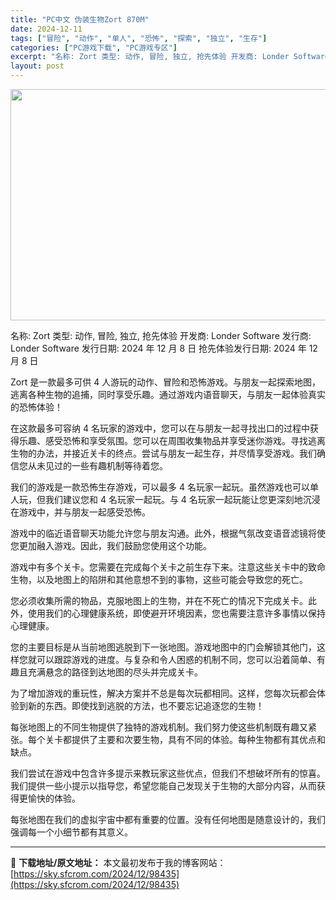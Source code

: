 ```yaml
---
title: "PC中文 伪装生物Zort 870M"
date: 2024-12-11
tags: ["冒险", "动作", "单人", "恐怖", "探索", "独立", "生存"]
categories: ["PC游戏下载", "PC游戏专区"]
excerpt: "名称: Zort 类型: 动作, 冒险, 独立, 抢先体验 开发商: Londer Software 发行商: Londer Software 发行日期: 2024 年 12 月 8 日 抢先体验发行日期: 2024 年 12 月 8 日 Zort 是一款最多可供 4 人游玩的动作、冒险和恐怖游戏。&hellip;"
layout: post
---
```


<img class="aligncenter size-full wp-image-98436" src="https://sky.sfcrom.com/wp-content/uploads/2024/12/2024121101334817.webp" alt="" width="660" height="370" />

名称: Zort
类型: 动作, 冒险, 独立, 抢先体验
开发商: Londer Software
发行商: Londer Software
发行日期: 2024 年 12 月 8 日
抢先体验发行日期: 2024 年 12 月 8 日

Zort 是一款最多可供 4 人游玩的动作、冒险和恐怖游戏。与朋友一起探索地图，逃离各种生物的追捕，同时享受乐趣。通过游戏内语音聊天，与朋友一起体验真实的恐怖体验！

在这款最多可容纳 4 名玩家的游戏中，您可以在与朋友一起寻找出口的过程中获得乐趣、感受恐怖和享受氛围。您可以在周围收集物品并享受迷你游戏。寻找逃离生物的办法，并接近关卡的终点。尝试与朋友一起生存，并尽情享受游戏。我们确信您从未见过的一些有趣机制等待着您。

我们的游戏是一款恐怖生存游戏，可以最多 4 名玩家一起玩。虽然游戏也可以单人玩，但我们建议您和 4 名玩家一起玩。与 4 名玩家一起玩能让您更深刻地沉浸在游戏中，并与朋友一起感受恐怖。

游戏中的临近语音聊天功能允许您与朋友沟通。此外，根据气氛改变语音滤镜将使您更加融入游戏。因此，我们鼓励您使用这个功能。

游戏中有多个关卡。您需要在完成每个关卡之前生存下来。注意这些关卡中的致命生物，以及地图上的陷阱和其他意想不到的事物，这些可能会导致您的死亡。

您必须收集所需的物品，克服地图上的生物，并在不死亡的情况下完成关卡。此外，使用我们的心理健康系统，即使避开环境因素，您也需要注意许多事情以保持心理健康。

您的主要目标是从当前地图逃脱到下一张地图。游戏地图中的门会解锁其他门，这样您就可以跟踪游戏的进度。与复杂和令人困惑的机制不同，您可以沿着简单、有趣且充满悬念的路径到达地图的尽头并完成关卡。

为了增加游戏的重玩性，解决方案并不总是每次玩都相同。这样，您每次玩都会体验到新的东西。即使找到逃脱的方法，也不要忘记追逐您的生物！

每张地图上的不同生物提供了独特的游戏机制。我们努力使这些机制既有趣又紧张。每个关卡都提供了主要和次要生物，具有不同的体验。每种生物都有其优点和缺点。

我们尝试在游戏中包含许多提示来教玩家这些优点，但我们不想破坏所有的惊喜。我们提供一些小提示以指导您，希望您能自己发现关于生物的大部分内容，从而获得更愉快的体验。

每张地图在我们的虚拟宇宙中都有重要的位置。没有任何地图是随意设计的，我们强调每一个小细节都有其意义。

---
📖 **下载地址/原文地址：** 本文最初发布于我的博客网站：[https://sky.sfcrom.com/2024/12/98435](https://sky.sfcrom.com/2024/12/98435)
